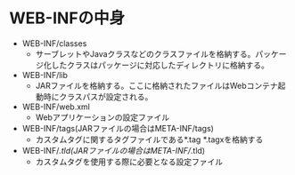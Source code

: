 # WEB-INFの中身

- WEB-INF/classes
    - サーブレットやJavaクラスなどのクラスファイルを格納する。パッケージ化したクラスはパッケージに対応したディレクトリに格納する。
- WEB-INF/lib
    - JARファイルを格納する。ここに格納されたファイルはWebコンテナ起動時にクラスパスが設定される。
- WEB-INF/web.xml
    - Webアプリケーションの設定ファイル
- WEB-INF/tags(JARファイルの場合はMETA-INF/tags)
    - カスタムタグに関するタグファイルである*.tag *.tagxを格納する
- WEB-INF/*.tld(JARファイルの場合はMETA-INF/*.tld)
    - カスタムタグを使用する際に必要となる設定ファイル
